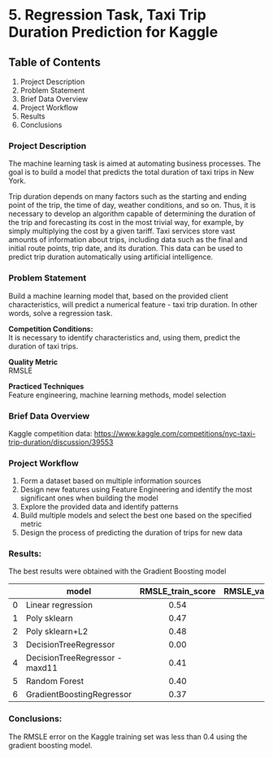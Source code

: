 # 5. Regression Task, Taxi Trip Duration Prediction for Kaggle

## Table of Contents  
1. Project Description
2. Problem Statement
3. Brief Data Overview
4. Project Workflow
5. Results 
6. Conclusions

### Project Description    
  
The machine learning task is aimed at automating business processes. The goal is to build a model that predicts the total duration of taxi trips in New York.

Trip duration depends on many factors such as the starting and ending point of the trip, the time of day, weather conditions, and so on. Thus, it is necessary to develop an algorithm capable of determining the duration of the trip and forecasting its cost in the most trivial way, for example, by simply multiplying the cost by a given tariff. Taxi services store vast amounts of information about trips, including data such as the final and initial route points, trip date, and its duration. This data can be used to predict trip duration automatically using artificial intelligence.

### Problem Statement    

Build a machine learning model that, based on the provided client characteristics, will predict a numerical feature - taxi trip duration. In other words, solve a regression task.

**Competition Conditions:**  
It is necessary to identify characteristics and, using them, predict the duration of taxi trips.

**Quality Metric**     
RMSLE

**Practiced Techniques**     
Feature engineering, machine learning methods, model selection

### Brief Data Overview
Kaggle competition data:
https://www.kaggle.com/competitions/nyc-taxi-trip-duration/discussion/39553

### Project Workflow  
1. Form a dataset based on multiple information sources
2. Design new features using Feature Engineering and identify the most significant ones when building the model
3. Explore the provided data and identify patterns
4. Build multiple models and select the best one based on the specified metric
5. Design the process of predicting the duration of trips for new data

### Results:  
The best results were obtained with the Gradient Boosting model

|	|model	                            |RMSLE_train_score	|RMSLE_valid_score |
|--	|---------------------------------- |:-----------------:| ----------------:|
|0	|Linear regression	                |0.54	            |0.54			   |	
|1	|Poly sklearn	                    |0.47	            |0.70			   |	
|2	|Poly sklearn+L2	                |0.48	            |0.48			   |	
|3	|DecisionTreeRegressor	            |0.00	            |0.57			   |	
|4	|DecisionTreeRegressor - maxd11	    |0.41	            |0.43			   |	
|5	|Random Forest	                    |0.40	            |0.41			   |	
|6	|GradientBoostingRegressor	        |0.37	            |0.39			   |	

### Conclusions:  
The RMSLE error on the Kaggle training set was less than 0.4 using the gradient boosting model.